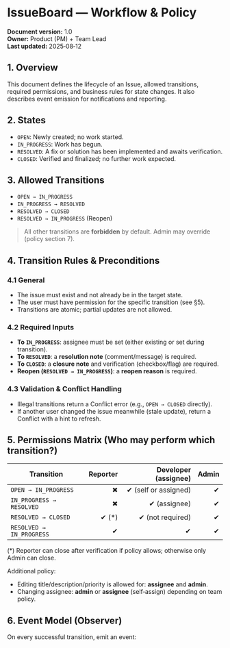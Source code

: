 # IssueBoard — Workflow & Policy

**Document version:** 1.0  
**Owner:** Product (PM) + Team Lead  
**Last updated:** 2025‑08‑12

## 1. Overview
This document defines the lifecycle of an Issue, allowed transitions, required permissions, and business rules for state changes. It also describes event emission for notifications and reporting.

## 2. States
- `OPEN`: Newly created; no work started.
- `IN_PROGRESS`: Work has begun.
- `RESOLVED`: A fix or solution has been implemented and awaits verification.
- `CLOSED`: Verified and finalized; no further work expected.

## 3. Allowed Transitions
- `OPEN → IN_PROGRESS`
- `IN_PROGRESS → RESOLVED`
- `RESOLVED → CLOSED`
- `RESOLVED → IN_PROGRESS` (Reopen)

> All other transitions are **forbidden** by default. Admin may override (policy section 7).

## 4. Transition Rules & Preconditions
### 4.1 General
- The issue must exist and not already be in the target state.
- The user must have permission for the specific transition (see §5).
- Transitions are atomic; partial updates are not allowed.

### 4.2 Required Inputs
- **To `IN_PROGRESS`**: assignee must be set (either existing or set during transition).
- **To `RESOLVED`**: a **resolution note** (comment/message) is required.
- **To `CLOSED`**: a **closure note** and verification (checkbox/flag) are required.
- **Reopen (`RESOLVED → IN_PROGRESS`)**: a **reopen reason** is required.

### 4.3 Validation & Conflict Handling
- Illegal transitions return a Conflict error (e.g., `OPEN → CLOSED` directly).
- If another user changed the issue meanwhile (stale update), return a Conflict with a hint to refresh.

## 5. Permissions Matrix (Who may perform which transition?)
| Transition                     | Reporter | Developer (assignee) | Admin |
|--------------------------------|---------:|----------------------:|------:|
| `OPEN → IN_PROGRESS`           |    ✖     | ✔ (self or assigned)  |  ✔   |
| `IN_PROGRESS → RESOLVED`       |    ✖     | ✔ (assignee)          |  ✔   |
| `RESOLVED → CLOSED`            |    ✔ (*) | ✔ (not required)      |  ✔   |
| `RESOLVED → IN_PROGRESS`       |    ✔     | ✔                      |  ✔   |

(*) Reporter can close after verification if policy allows; otherwise only Admin can close.

Additional policy:
- Editing title/description/priority is allowed for: **assignee** and **admin**.
- Changing assignee: **admin** or **assignee** (self‑assign) depending on team policy.

## 6. Event Model (Observer)
On every successful transition, emit an event:
